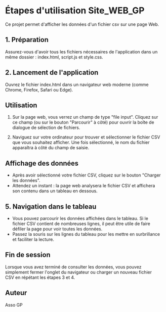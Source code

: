 # Étapes d'utilisation Site_WEB_GP

Ce projet permet d'afficher les données d'un fichier csv sur une page Web.

## 1. Préparation
Assurez-vous d'avoir tous les fichiers nécessaires de l'application dans un même dossier : index.html, script.js et style.css.

## 2. Lancement de l'application

Ouvrez le fichier index.html dans un navigateur web moderne (comme Chrome, Firefox, Safari ou Edge).

## Utilisation

1. Sur la page web, vous verrez un champ de type "file input". Cliquez sur ce champ (ou sur le bouton "Parcourir" à côté) pour ouvrir la boîte de dialogue de sélection de fichiers.
   

2. Naviguez sur votre ordinateur pour trouver et sélectionner le fichier CSV que vous souhaitez afficher. Une fois sélectionné, le nom du fichier apparaîtra à côté du champ de saisie.

## Affichage des données
- Après avoir sélectionné votre fichier CSV, cliquez sur le bouton "Charger les données".
- Attendez un instant : la page web analysera le fichier CSV et affichera son contenu dans un tableau en dessous.

## 5. Navigation dans le tableau
- Vous pouvez parcourir les données affichées dans le tableau. Si le fichier CSV contient de nombreuses lignes, il peut être utile de faire défiler la page pour voir toutes les données.
- Passez la souris sur les lignes du tableau pour les mettre en surbrillance et faciliter la lecture.

##  Fin de session

Lorsque vous avez terminé de consulter les données, vous pouvez simplement fermer l'onglet du navigateur ou charger un nouveau fichier CSV en répétant les étapes 3 et 4.

## Auteur

Asso GP
